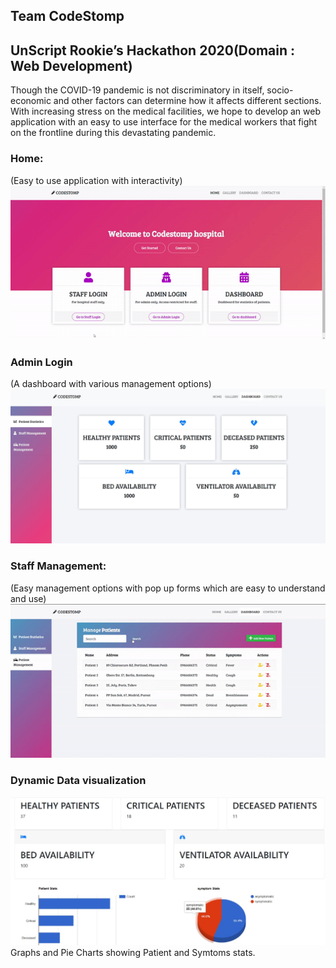 ## Team CodeStomp 
## UnScript Rookie’s Hackathon 2020(Domain : Web Development)
Though the COVID-19 pandemic is not discriminatory in itself, socio-economic and other factors can determine how it affects different sections. With increasing stress on the medical facilities, we hope to develop an web application with an easy to use interface for the medical workers that fight on the frontline during this devastating pandemic.
### Home:
(Easy to use application with interactivity)
![video](https://github.com/mkaustubh/CodeStomp/blob/gh-pages/static/readme/home.gif)

### Admin Login
(A dashboard with various management options)
![img](https://github.com/mkaustubh/CodeStomp/blob/gh-pages/static/readme/dashboard.JPG)

### Staff Management:
(Easy management options with pop up forms which are easy to understand and use)
![video](https://github.com/mkaustubh/CodeStomp/blob/gh-pages/static/readme/management.gif.gif)

### Dynamic Data visualization
![graph](https://github.com/mkaustubh/CodeStomp/blob/gh-pages/static/images/graph.jpeg)
Graphs and Pie Charts showing Patient and Symtoms stats.
